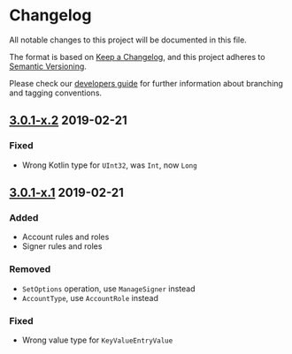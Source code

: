 # Changelog
All notable changes to this project will be documented in this file.

The format is based on [Keep a Changelog](https://keepachangelog.com/en/1.0.0/),
and this project adheres to [Semantic Versioning](https://semver.org/spec/v2.0.0.html).

Please check our [developers guide](https://gitlab.com/tokend/developers-guide)
for further information about branching and tagging conventions.

## [3.0.1-x.2] 2019-02-21

### Fixed
- Wrong Kotlin type for `UInt32`, was `Int`, now `Long`

## [3.0.1-x.1] 2019-02-21

### Added
- Account rules and roles
- Signer rules and roles

### Removed
- `SetOptions` operation, use `ManageSigner` instead
- `AccountType`, use `AccountRole` instead

### Fixed
- Wrong value type for `KeyValueEntryValue`

[Unreleased]: https://github.com/tokend/kotlin-wallet/compare/1.0.13...HEAD
[3.0.1-x.1]: https://github.com/tokend/kotlin-wallet/compare/3.0.1-x.1...HEAD
[3.0.1-x.2]: https://github.com/tokend/kotlin-wallet/compare/3.0.1-x.2...3.0.1-x.1
